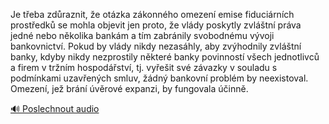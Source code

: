 
Je třeba zdůraznit, že otázka zákonného omezení emise fiduciárních prostředků se mohla objevit jen proto, že vlády poskytly zvláštní práva jedné nebo několika bankám a tím zabránily svobodnému vývoji bankovnictví. Pokud by vlády nikdy nezasáhly, aby zvýhodnily zvláštní banky, kdyby nikdy nezprostily některé banky povinností všech jednotlivců a firem v tržním hospodářství, tj. vyřešit své závazky v souladu s podmínkami uzavřených smluv, žádný bankovní problém by neexistoval. Omezení, jež brání úvěrové expanzi, by fungovala účinně.

[🔊 Poslechnout audio](/data/7-paragraphs/audio/chapter_81/para_003-Je-teba-zdraznit-e-otzka-zkonnho-omezen-em.mp3)
